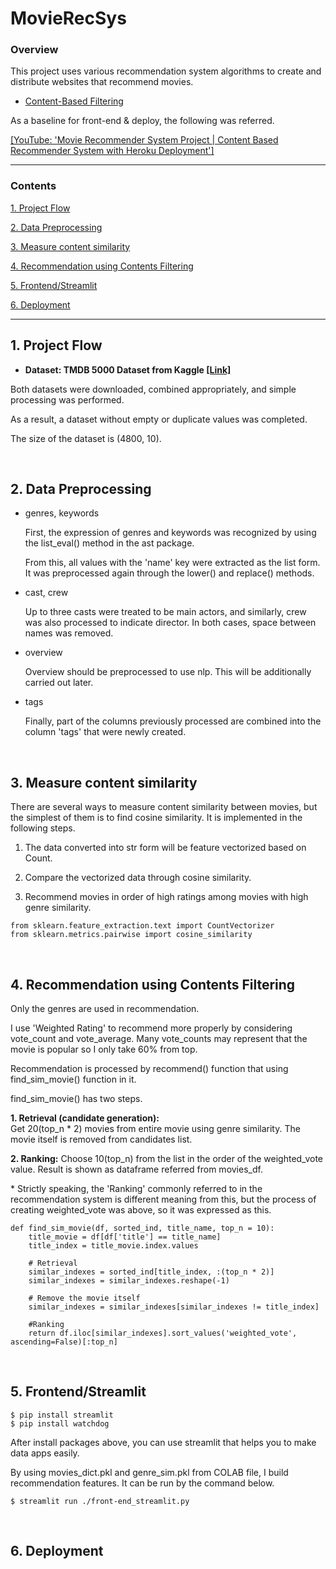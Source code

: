 # MovieRecSys

### Overview
This project uses various recommendation system algorithms to create and distribute websites that recommend movies.

- <a href = "https://github.com/KevinTheRainmaker/Recommendation_Algorithms/blob/main/1.%20Content-Based%20Filtering%20Practice%20-%20TMDB%205000%20Movie%20Dataset.ipynb">Content-Based Filtering</a>


As a baseline for front-end & deploy, the following was referred.

<a href="https://youtu.be/1xtrIEwY_zY">[YouTube: 'Movie Recommender System Project | Content Based Recommender System with Heroku Deployment']</a>

---
### Contents

<a href ="https://github.com/KevinTheRainmaker/MovieRecSys/blob/main/README.md#1-project-flow">1. Project Flow</a>

<a href ="https://github.com/KevinTheRainmaker/MovieRecSys/blob/main/README.md#2-data-preprocessing">2. Data Preprocessing</a>

<a href ="https://github.com/KevinTheRainmaker/MovieRecSys/blob/main/README.md#3-measure-content-similarity">3. Measure content similarity</a>

<a href ="https://github.com/KevinTheRainmaker/MovieRecSys/blob/main/README.md#4-recommendation-using-contents-filtering">4. Recommendation using Contents Filtering</a>

<a href ="https://github.com/KevinTheRainmaker/MovieRecSys/blob/main/README.md#5-frontendstreamlit">5. Frontend/Streamlit</a>

<a href ="https://github.com/KevinTheRainmaker/MovieRecSys/blob/main/README.md#6-deployment">6. Deployment</a>

---

## 1. Project Flow

- **Dataset: TMDB 5000 Dataset from Kaggle
<a href ="https://www.kaggle.com/tmdb/tmdb-movie-metadata">[Link]</a>**

Both datasets were downloaded, combined appropriately, and simple processing was performed. 

As a result, a dataset without empty or duplicate values was completed.
    
The size of the dataset is (4800, 10).

<br >

## 2. Data Preprocessing

- genres, keywords

    First, the expression of genres and keywords was recognized by using the list_eval() method in the ast package. 

    From this, all values with the 'name' key were extracted as the list form. It was preprocessed again through the lower() and replace() methods.

- cast, crew

    Up to three casts were treated to be main actors, and similarly, crew was also processed to indicate director. In both cases, space between names was removed.

- overview

    Overview should be preprocessed to use nlp. This will be additionally carried out later.

- tags

    Finally, part of the columns previously processed are combined into the column 'tags' that were newly created.

<br>

## 3. Measure content similarity

There are several ways to measure content similarity between movies, but the simplest of them is to find cosine similarity. It is implemented in the following steps.

1. The data converted into str form will be feature vectorized based on Count.

2. Compare the vectorized data through cosine similarity.

3. Recommend movies in order of high ratings among movies with high genre similarity.

```
from sklearn.feature_extraction.text import CountVectorizer
from sklearn.metrics.pairwise import cosine_similarity
```

<br>

## 4. Recommendation using Contents Filtering

Only the genres are used in recommendation.

I use 'Weighted Rating' to recommend more properly by considering vote_count and vote_average. Many vote_counts may represent that the movie is popular so I only take 60% from top.

Recommendation is processed by recommend() function that using find_sim_movie() function in it.

find_sim_movie() has two steps.

**1. Retrieval (candidate generation):**     
Get 20(top_n * 2) movies from entire movie using genre similarity. The movie itself is removed from candidates list.

**2. Ranking:**
Choose 10(top_n) from the list in the order of the weighted_vote value. Result is shown as dataframe referred from movies_df.

\* Strictly speaking, the 'Ranking' commonly referred to in the recommendation system is different meaning from this, but the process of creating weighted_vote was above, so it was expressed as this.

```
def find_sim_movie(df, sorted_ind, title_name, top_n = 10):
    title_movie = df[df['title'] == title_name]
    title_index = title_movie.index.values
    
    # Retrieval
    similar_indexes = sorted_ind[title_index, :(top_n * 2)]
    similar_indexes = similar_indexes.reshape(-1)
    
    # Remove the movie itself
    similar_indexes = similar_indexes[similar_indexes != title_index]
    
    #Ranking
    return df.iloc[similar_indexes].sort_values('weighted_vote', ascending=False)[:top_n]
```

<br>

## 5. Frontend/Streamlit
```
$ pip install streamlit
$ pip install watchdog
```

After install packages above, you can use streamlit that helps you to make data apps easily.

By using movies_dict.pkl and genre_sim.pkl from COLAB file, I build recommendation features. It can be run by the command below.

```
$ streamlit run ./front-end_streamlit.py
```

<br>

## 6. Deployment
